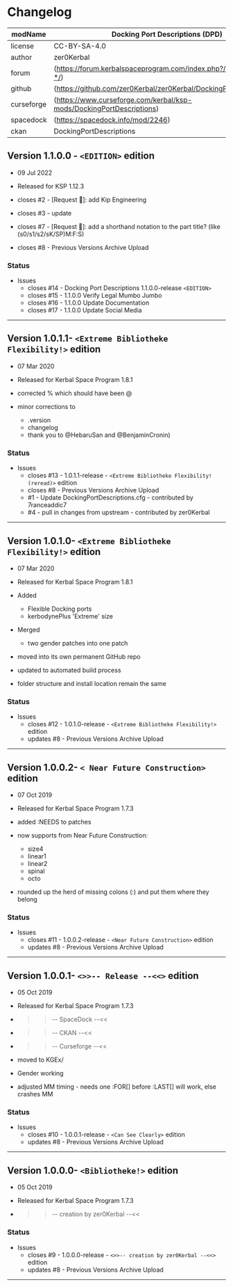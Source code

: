 # Changelog  
  
| modName    | Docking Port Descriptions (DPD)                                      |
| ---------- | -------------------------------------------------------------------- |
| license    | CC-BY-SA-4.0                                                         |
| author     | zer0Kerbal                                                           |
| forum      | (https://forum.kerbalspaceprogram.com/index.php?/topic/192184-*/)    |
| github     | (https://github.com/zer0Kerbal/zer0Kerbal/DockingPortDescriptions)   |
| curseforge | (https://www.curseforge.com/kerbal/ksp-mods/DockingPortDescriptions) |
| spacedock  | (https://spacedock.info/mod/2246)                                    |
| ckan       | DockingPortDescriptions                                              |

## Version 1.1.0.0 - `<EDITION>` edition

* 09 Jul 2022
* Released for KSP 1.12.3

* closes #2 - [Request 🚀]: add Kip Engineering
* closes #3 - update
* closes #7 - [Request 🚀]: add a shorthand notation to the part title? (like (s0/s1/s2/sK/SP)M:F:S)
* closes #8 - Previous Versions Archive Upload

### Status

* Issues
  * closes #14 - Docking Port Descriptions 1.1.0.0-release `<EDITION>`
  * closes #15 - 1.1.0.0 Verify Legal Mumbo Jumbo
  * closes #16 - 1.1.0.0 Update Documentation
  * closes #17 - 1.1.0.0 Update Social Media

---

## Version 1.0.1.1- `<Extreme Bibliotheke Flexibility!>` edition

* 07 Mar 2020
* Released for Kerbal Space Program 1.8.1

* corrected % which should have been @
* minor corrections to
  * .version
  * changelog
  * thank you to @HebaruSan and @BenjaminCronin)

### Status

* Issues  
  * closes #13 - 1.0.1.1-release - `<Extreme Bibliotheke Flexibility! (reread)>` edition
  * closes #8 - Previous Versions Archive Upload
  * #1 - Update DockingPortDescriptions.cfg - contributed by 7ranceaddic7
  * #4 - pull in changes from upstream - contributed by zer0Kerbal

---

## Version 1.0.1.0- `<Extreme Bibliotheke Flexibility!>` edition

* 07 Mar 2020
* Released for Kerbal Space Program 1.8.1

* Added
  * Flexible Docking ports
  * kerbodynePlus 'Extreme' size
* Merged
  * two gender patches into one patch
* moved into its own permanent GitHub repo
* updated to automated build process
* folder structure and install location remain the same

### Status

* Issues
  * closes #12 - 1.0.1.0-release - `<Extreme Bibliotheke Flexibility!>` edition
  * updates #8 - Previous Versions Archive Upload

---

## Version 1.0.0.2- `< Near Future Construction>` edition

* 07 Oct 2019
* Released for Kerbal Space Program 1.7.3

* added :NEEDS to patches
* now supports from Near Future Construction:
  * size4
  * linear1
  * linear2
  * spinal
  * octo
* rounded up the herd of missing colons (:) and put them where they belong

### Status

* Issues
  * closes #11 - 1.0.0.2-release - `<Near Future Construction>` edition
  * updates #8 - Previous Versions Archive Upload

---

## Version 1.0.0.1- `<>>-- Release --<<>` edition

* 05 Oct 2019
* Released for Kerbal Space Program 1.7.3

* >>-- SpaceDock --<<
* >>-- CKAN --<<
* >>-- Curseforge --<<
* moved to KGEx/
* Gender working
* adjusted MM timing - needs one :FOR[] before :LAST[] will work, else crashes MM
  
### Status

* Issues
  * closes #10 - 1.0.0.1-release - `<Can See Clearly>` edition
  * updates #8 - Previous Versions Archive Upload

---

## Version 1.0.0.0- `<Bibliotheke!>` edition

* 05 Oct 2019
* Released for Kerbal Space Program 1.7.3

* >>-- creation by zer0Kerbal --<<

### Status

* Issues
  * closes #9 - 1.0.0.0-release - `<>>-- creation by zer0Kerbal --<<>` edition
  * updates #8 - Previous Versions Archive Upload

---
